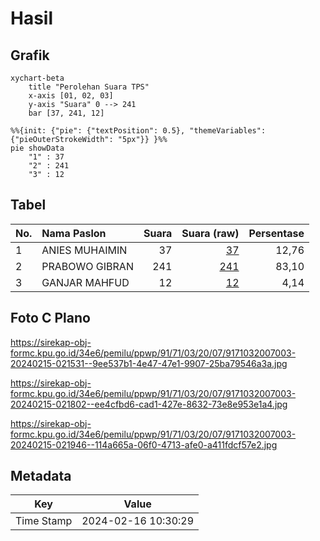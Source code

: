 # Hasil

## Grafik

```mermaid
xychart-beta
    title "Perolehan Suara TPS"
    x-axis [01, 02, 03]
    y-axis "Suara" 0 --> 241
    bar [37, 241, 12]
```

```mermaid
%%{init: {"pie": {"textPosition": 0.5}, "themeVariables": {"pieOuterStrokeWidth": "5px"}} }%%
pie showData
    "1" : 37
    "2" : 241
    "3" : 12
```

## Tabel

| No. | Nama Paslon    | Suara | Suara (raw) | Persentase |
|:--- |:-------------- | -----:| -----------:| ----------:|
| 1   | ANIES MUHAIMIN | 37    | [37][p-1]   | 12,76      |
| 2   | PRABOWO GIBRAN | 241   | [241][p-2]  | 83,10      |
| 3   | GANJAR MAHFUD  | 12    | [12][p-3]   | 4,14       |


[p-1]: https://github.com/gigit-pemilu/pemilu-2024-91-papua/blob/main/pilpres/hitung-suara/sub/91-papua/sub/71-kota-jayapura/sub/03-abepura/sub/2007-koya-koso/sub/003-tps/sub/paslon-1.txt
[p-2]: https://github.com/gigit-pemilu/pemilu-2024-91-papua/blob/main/pilpres/hitung-suara/sub/91-papua/sub/71-kota-jayapura/sub/03-abepura/sub/2007-koya-koso/sub/003-tps/sub/paslon-2.txt
[p-3]: https://github.com/gigit-pemilu/pemilu-2024-91-papua/blob/main/pilpres/hitung-suara/sub/91-papua/sub/71-kota-jayapura/sub/03-abepura/sub/2007-koya-koso/sub/003-tps/sub/paslon-3.txt

## Foto C Plano

https://sirekap-obj-formc.kpu.go.id/34e6/pemilu/ppwp/91/71/03/20/07/9171032007003-20240215-021531--9ee537b1-4e47-47e1-9907-25ba79546a3a.jpg

https://sirekap-obj-formc.kpu.go.id/34e6/pemilu/ppwp/91/71/03/20/07/9171032007003-20240215-021802--ee4cfbd6-cad1-427e-8632-73e8e953e1a4.jpg

https://sirekap-obj-formc.kpu.go.id/34e6/pemilu/ppwp/91/71/03/20/07/9171032007003-20240215-021946--114a665a-06f0-4713-afe0-a411fdcf57e2.jpg


## Metadata

| Key        | Value               |
| ---------- | ------------------- |
| Time Stamp | 2024-02-16 10:30:29 |



